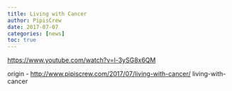 ```yaml
---
title: Living with Cancer
author: PipisCrew
date: 2017-07-07
categories: [news]
toc: true
---
```


https://www.youtube.com/watch?v=l-3ySG8x6QM

origin - http://www.pipiscrew.com/2017/07/living-with-cancer/ living-with-cancer